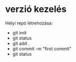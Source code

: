 # verzió kezelés

Helyi repó létrehozása:

- git imit
- git status
- git add .
- git commit -m "first commit"
- git status
